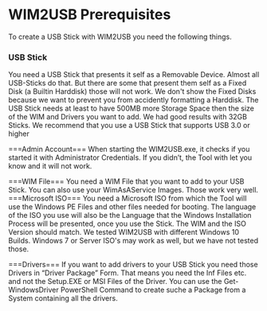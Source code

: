 # WIM2USB Prerequisites


To create a USB Stick with WIM2USB you need the following things.

### USB Stick

You need a USB Stick that presents it self as a Removable Device. Almost
all USB-Sticks do that.
But there are some that present them self as a Fixed Disk (a Builtin
Harddisk) those will not work.
We don't show the Fixed Disks because we want to prevent you from
accidently formatting a Harddisk.
The USB Stick needs at least to have 500MB more Storage Space then the
size of the WIM and Drivers you want to add. We had good results with
32GB Sticks.
We recommend that you use a USB Stick that supports USB 3.0 or higher

===Admin Account=== When starting the WIM2USB.exe, it checks if you
started it with Administrator Credentials. If you didn’t, the Tool with
let you know and it will not work.

===WIM File=== You need a WIM File that you want to add to your USB
Stick.
You can also use your WimAsAService Images. Those work very well.
===Microsoft ISO=== You need a Microsoft ISO from which the Tool will
use the Windows PE Files and other files needed for booting.
The language of the ISO you use will also be the Language that the
Windows Installation Process will be presented, once you use the
Stick.
The WIM and the ISO Version should match.
We tested WIM2USB with different Windows 10 Builds.
Windows 7 or Server ISO's may work as well, but we have not tested
those.

===Drivers=== If you want to add drivers to your USB Stick you need
those Drivers in “Driver Package” Form.
That means you need the Inf Files etc. and not the Setup.EXE or MSI
Files of the Driver.
You can use the Get-WindowsDriver PowerShell Command to create suche a
Package from a System containing all the drivers.